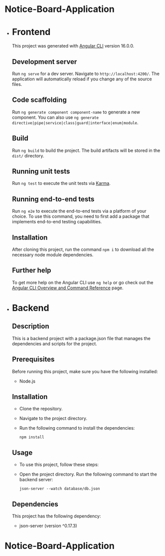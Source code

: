 # Notice-Board-Application

- # Frontend

  This project was generated with [Angular CLI](https://github.com/angular/angular-cli) version 16.0.0.

  ## Development server

  Run `ng serve` for a dev server. Navigate to `http://localhost:4200/`. The application will automatically reload if you change any of the source files.

  ## Code scaffolding

  Run `ng generate component component-name` to generate a new component. You can also use `ng generate directive|pipe|service|class|guard|interface|enum|module`.

  ## Build

  Run `ng build` to build the project. The build artifacts will be stored in the `dist/` directory.

  ## Running unit tests

  Run `ng test` to execute the unit tests via [Karma](https://karma-runner.github.io).

  ## Running end-to-end tests

  Run `ng e2e` to execute the end-to-end tests via a platform of your choice. To use this command, you need to first add a package that implements end-to-end testing capabilities.

  ## Installation

  After cloning this project, run the command `npm i` to download all the necessary node module dependencies.

  ## Further help

  To get more help on the Angular CLI use `ng help` or go check out the [Angular CLI Overview and Command Reference](https://angular.io/cli) page.

- # Backend

  ## Description

  This is a backend project with a package.json file that manages the dependencies and scripts for the project.

  ## Prerequisites

  Before running this project, make sure you have the following installed:

  - Node.js

  ## Installation

  - Clone the repository.
  - Navigate to the project directory.
  - Run the following command to install the dependencies:

    `npm install`

  ## Usage

  - To use this project, follow these steps:

  - Open the project directory.
    Run the following command to start the backend server:

    `json-server --watch database/db.json`

  ## Dependencies

  This project has the following dependency:

  - json-server (version ^0.17.3)
# Notice-Board-Application
